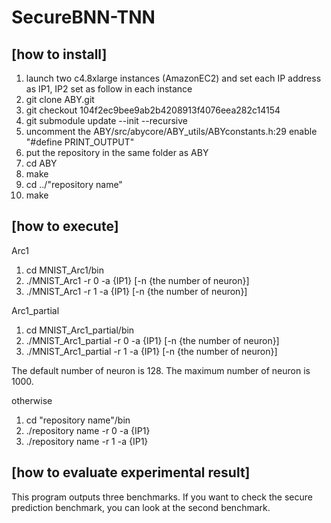 # SecureBNN-TNN
## [how to install]
1. launch two c4.8xlarge instances (AmazonEC2) and set each IP address as IP1, IP2 set as follow in each instance
2. git clone ABY.git
3. git checkout 104f2ec9bee9ab2b4208913f4076eea282c14154
4. git submodule update --init --recursive
5. uncomment the ABY/src/abycore/ABY_utils/ABYconstants.h:29 enable "#define PRINT_OUTPUT" 
6. put the repository in the same folder as ABY
7. cd ABY
8. make
9. cd ../"repository name"
10. make

## [how to execute]
Arc1
1. cd MNIST_Arc1/bin
2. ./MNIST_Arc1 -r 0 -a {IP1} [-n {the number of neuron}]
3. ./MNIST_Arc1 -r 1 -a {IP1} [-n {the number of neuron}]

Arc1_partial
1. cd MNIST_Arc1_partial/bin
2. ./MNIST_Arc1_partial -r 0 -a {IP1} [-n {the number of neuron}]
3. ./MNIST_Arc1_partial -r 1 -a {IP1} [-n {the number of neuron}]

The default number of neuron is 128.
The maximum number of neuron is 1000.

otherwise
1. cd "repository name"/bin
2. ./repository name -r 0 -a {IP1}
3. ./repository name -r 1 -a {IP1} 

## [how to evaluate experimental result]
This program outputs three benchmarks. If you want to check the secure prediction benchmark, you can look at the second benchmark.
